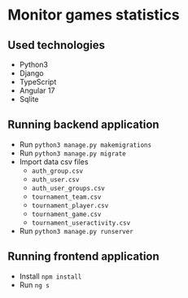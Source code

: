 # Monitor games statistics

## Used technologies
* Python3
* Django
* TypeScript
* Angular 17
* Sqlite

## Running backend application

* Run `python3 manage.py makemigrations`
* Run `python3 manage.py migrate`
* Import data csv files 
  * `auth_group.csv`
  * `auth_user.csv`
  * `auth_user_groups.csv`
  * `tournament_team.csv`
  * `tournament_player.csv`
  * `tournament_game.csv`
  * `tournament_useractivity.csv`
* Run `python3 manage.py runserver`


## Running frontend application
* Install `npm install`
* Run `ng s`
